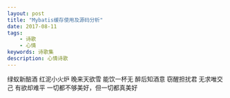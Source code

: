 ```yaml
---
layout: post
title: "Mybatis缓存使用及源码分析"
date: 2017-08-11
tags:
    - 诗歌
    - 心情
keywords: 诗歌集
description: 心情诗歌
---
```


绿蚁新醅酒
红泥小火炉
晚来天欲雪
能饮一杯无
醉后知酒意
窃醒担扰君
无求唯交己
有欲却难平
一切都不够美好，但一切都真美好


